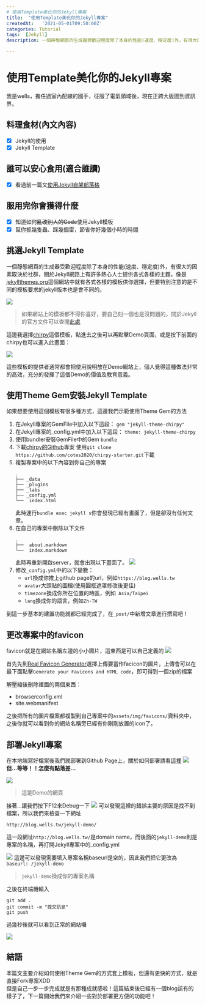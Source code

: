 ```yaml
---
# 使用Template美化你的Jekyll專案
title:  "使用Template美化你的Jekyll專案"
createdAt:   '2021-05-01T09:50:00Z'
categories: Tutorial
tags:  [Jekyll]
description: 一個靜態網頁的生成器受歡迎程度除了本身的性能(速度、穩定度)外，有很大的因素取決於社群，關於Jekyll網路上有許多熱心人士提供各式各樣的主題，像是[jekyllthemes.org](http://jekyllthemes.org/)這個網站中就有各式各樣的模板供你選擇，但要特別注意的是不同的模板要求的jekyll版本也是會不同的。

---
```

# 使用Template美化你的Jekyll專案
我是wells，擔任過室內配線的國手，征服了電氣領域後，現在正跨大版圖到資訊界。

## 料理食材(內文內容)
- [X] Jekyll的使用
- [X] Jekyll Template

## 誰可以安心食用(適合誰讀)
- [X] 看過前一篇文[使用Jekyll自架部落格](../使用Jekyll自架部落格/index.html)

## 服用完你會獲得什麼
- [X] 知道如何~~亂改別人的Code~~使用Jekyll模板
- [X] 幫你抓幾隻蟲、踩幾個雷，節省你好幾個小時的時間

## 挑選Jekyll Template
一個靜態網頁的生成器受歡迎程度除了本身的性能(速度、穩定度)外，有很大的因素取決於社群，關於Jekyll網路上有許多熱心人士提供各式各樣的主題，像是[jekyllthemes.org](http://jekyllthemes.org/)這個網站中就有各式各樣的模板供你選擇，但要特別注意的是不同的模板要求的jekyll版本也是會不同的。

![](https://i.imgur.com/xIZ9cqP.png)
> 如果網站上的模板都不得你喜好，要自己刻一個也是沒問題的，關於Jekyll的官方文件可以查閱[此處](https://jekyllrb.com/)

這邊我選擇[chirpy](https://chirpy.cotes.info/)這個模板，點進去之後可以再點擊Demo頁面，或是按下前面的chirpy也可以進入此畫面：

![](https://i.imgur.com/ZxW6qU8.png)

這些模板的提供者通常都會把使用說明放在Demo網站上，個人覺得這種做法非常的高效，充分的發揮了這個Demo的價值及教育意義。

## 使用Theme Gem安裝Jekyll Template
如果想要使用這個模板有很多種方式，這邊我們示範使用Theme Gem的方法

1. 在Jekyll專案的GemFile中加入以下這段：
    `gem "jekyll-theme-chirpy"`
2. 在Jekyll專案的_config.yml中加入以下這段：
    `theme: jekyll-theme-chirpy`
3. 使用bundler安裝GemFile中的Gem
    `bundle`
4. 下載[chirpy的Github](https://github.com/cotes2020/chirpy-starter.git)專案
    使用`git clone https://github.com/cotes2020/chirpy-starter.git`下載
5. 複製專案中的以下內容到你自己的專案
    ```
    .
    ├── _data
    ├── _plugins
    ├── _tabs
    ├── _config.yml
    └──  index.html
    ```
    此時運行`bundle exec jekyll s`你會發現已經有畫面了，但是卻沒有任何文章。
6. 在自己的專案中刪除以下文件
     ```
    .
    ├──  about.markdown
    └──  index.markdown
    ```
    此時再重新開啟server，就會出現以下畫面了。
    ![](chirpy-demo.png)
7. 修改`_config.yml`中的以下變數：
    - `url`換成你推上github page的url，例如`https://blog.wells.tw`
    - `avatar`大頭貼的圖檔(使用圓框遮罩修改後更佳)
    - `timezone`換成你所在位置的時區，例如` Asia/Taipei`
    - `lang`換成你的語言，例如`Zh-TW`

到這一步基本的建置功能就都已經完成了，在`_post/`中新增文章進行撰寫吧！

## 更改專案中的favicon
favicon就是在網站名稱左邊的小小圖片，這東西是可以自己定義的
![](favicon-show.png)

首先先到[Real Favicon Generator](https://realfavicongenerator.net/)選擇上傳要當作facicon的圖片，上傳會可以在最下面點擊`Generate your Favicons and HTML code`，即可得到一個zip的檔案

解壓縮後刪除裡面的兩個東西：
- browserconfig.xml
- site.webmanifest

之後把所有的圖片檔案都複製到自己專案中的`assets/img/favicons/`資料夾中，之後你就可以看到你的網站名稱旁已經有你剛剛放置的icon了。

## 部署Jekyll專案
在本地端寫好檔案後我們就部署到Github Page上，關於如何部署請看[這裡](/posts/使用Jekyll自架部落格/#部署到github-page
)
![](https://i.imgur.com/bJJYgIc.png)
**但...等等！！怎麼有點落差...**

![](https://i.imgur.com/ZxW6qU8.png)
> 這是Demo的網頁

接著...讓我們按下F12來Debug一下
![](https://i.imgur.com/LQJPK16.png)
可以發現這裡的錯誤主要的原因是找不到檔案，所以我們來檢查一下網址
```
http://blog.wells.tw/jekyll-demo/
```
這一段網址`http://blog.wells.tw/`是domain name，而後面的`jekyll-demo`則是專案的名稱，再打開Jekyll專案中的_config.yml

![](https://i.imgur.com/wrvIJGM.png)
這邊可以發現需要填入專案名稱baseurl是空的，因此我們把它更改為`baseurl: /jekyll-demo`
>`jekyll-demo`換成你的專案名稱

之後在終端機輸入
```
git add .
git commit -m "提交訊息"
git push
```
過幾秒後就可以看到正常的網站囉

![](chirpy-github-page-deploy.png)

## 結語
本篇文主要介紹如何使用Theme Gem的方式套上模板，但還有更快的方式，就是直接Fork專案XDD<br>
但是自己一步一步完成就是有那種成就感啦！這篇結束後已經有一個blog該有的樣子了，下一篇開始我們來介紹一些對於部署更方便的功能吧！
